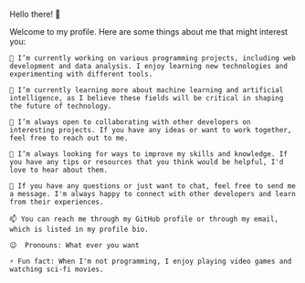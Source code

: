Hello there! 👋

Welcome to my profile. Here are some things about me that might interest you:

    🔭 I’m currently working on various programming projects, including web development and data analysis. I enjoy learning new technologies and experimenting with different tools.

    🌱 I’m currently learning more about machine learning and artificial intelligence, as I believe these fields will be critical in shaping the future of technology.

    👯 I’m always open to collaborating with other developers on interesting projects. If you have any ideas or want to work together, feel free to reach out to me.

    🤔 I’m always looking for ways to improve my skills and knowledge. If you have any tips or resources that you think would be helpful, I'd love to hear about them.

    💬 If you have any questions or just want to chat, feel free to send me a message. I'm always happy to connect with other developers and learn from their experiences.

    📫 You can reach me through my GitHub profile or through my email, which is listed in my profile bio.

    😉  Pronouns: What ever you want 

    ⚡ Fun fact: When I'm not programming, I enjoy playing video games and watching sci-fi movies.
